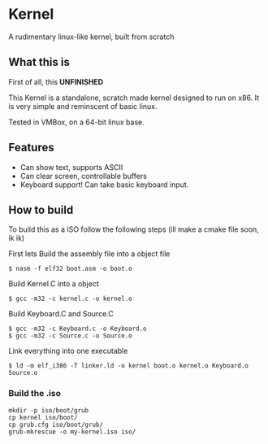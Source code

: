 # Kernel
 A rudimentary linux-like kernel, built from scratch

## What this is
First of all, this **UNFINISHED** 

This Kernel is a standalone, scratch made kernel designed to run on x86. It is very simple and reminscent of basic linux.

Tested in VMBox, on a 64-bit linux base.

## Features
- Can show text, supports ASCII
- Can clear screen, controllable buffers
- Keyboard support! Can take basic keyboard input.

## How to build

To build this as a ISO follow the following steps
(ill make a cmake file soon, ik ik)

First lets Build the assembly file into a object file
```
$ nasm -f elf32 boot.asm -o boot.o
```

Build Kernel.C into a object

```
$ gcc -m32 -c kernel.c -o kernel.o
```

Build Keyboard.C and Source.C
```
$ gcc -m32 -c Keyboard.c -o Keyboard.o
$ gcc -m32 -c Source.c -o Source.o
```
Link everything into one executable
```
$ ld -m elf_i386 -T linker.ld -o kernel boot.o kernel.o Keyboard.o Source.o
```
### Build the .iso

```
mkdir -p iso/boot/grub
cp kernel iso/boot/
cp grub.cfg iso/boot/grub/
grub-mkrescue -o my-kernel.iso iso/
```
